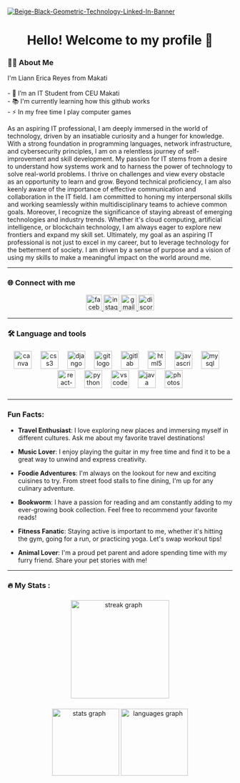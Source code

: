 
###
<a href='https://postimg.cc/4mKfvb2Z' target='_blank'><img src='https://i.postimg.cc/gksxWgvw/Beige-Black-Geometric-Technology-Linked-In-Banner.png' border='0' alt='Beige-Black-Geometric-Technology-Linked-In-Banner'/></a>
<h1 align="center">Hello! Welcome to my profile 👋</h1>
<h3 align="left">👩‍💻  About Me</h3>
<p align="left">I'm Liann Erica Reyes from Makati<br><br>- 🔭 I’m an IT Student from CEU Makati<br>- 📚 I'm currently learning how this github works<br>- ⚡ In my free time I play computer games</p>



As an aspiring IT professional, I am deeply immersed in the world of technology, driven by an insatiable curiosity and a hunger for knowledge. With a strong foundation in programming languages, network infrastructure, and cybersecurity principles, I am on a relentless journey of self-improvement and skill development. My passion for IT stems from a desire to understand how systems work and to harness the power of technology to solve real-world problems. I thrive on challenges and view every obstacle as an opportunity to learn and grow. Beyond technical proficiency, I am also keenly aware of the importance of effective communication and collaboration in the IT field. I am committed to honing my interpersonal skills and working seamlessly within multidisciplinary teams to achieve common goals. Moreover, I recognize the significance of staying abreast of emerging technologies and industry trends. Whether it's cloud computing, artificial intelligence, or blockchain technology, I am always eager to explore new frontiers and expand my skill set. Ultimately, my goal as an aspiring IT professional is not just to excel in my career, but to leverage technology for the betterment of society. I am driven by a sense of purpose and a vision of using my skills to make a meaningful impact on the world around me.




---

<h3 align="left">🌐 Connect with me</h3>
<div align="center">

  
  <a href="https://www.facebook.com/in/liannericareyes/" target="_blank">
     <img src="https://img.shields.io/static/v1?message=Facebook&logo=linkedin&label=&color=1877F2&logoColor=blue&labelColor=&style=for-the-badge" height="35" alt="facebook logo"/>
  </a>

  <a href="https://www.instagram.com/in/liannericaa/" target="_blank">
     <img src="https://img.shields.io/static/v1?message=Instagram&logo=instagram&label=&color=cd486b&logoColor=maroon&labelColor=&style=for-the-badge" height="35" alt="instagram logo"/>
  </a>

   <a href="mailto:liannreyes20@gmail.com?subject=From%20Github&body=Hello%20World!" target="_blank">
     <img src="https://img.shields.io/static/v1?message=Gmail&logo=gmail&label=&color=D14836&logoColor=white&labelColor=&style=for-the-badge"           height="35" alt="gmail logo"  />
  </a>


  <a href="#" target="_blank">
    <img src="https://img.shields.io/static/v1?message=Discord&logo=discord&label=&color=7289DA&logoColor=white&labelColor=&style=for-the-badge"       height="35" alt="discord logo"  />

  </a>
</div>

---

<h3 align="left">🛠 Language and tools</h3>

###

<div align="center">
  <img src="https://cdn.jsdelivr.net/gh/devicons/devicon/icons/canva/canva-original.svg" height="40" alt="canva logo"  />
  <img width="12" />
  <img src="https://cdn.jsdelivr.net/gh/devicons/devicon/icons/css3/css3-original.svg" height="40" alt="css3 logo"  />
  <img width="12" />
  <img src="https://cdn.jsdelivr.net/gh/devicons/devicon/icons/django/django-plain.svg" height="40" alt="django logo"  />
  <img width="12" />
  <img src="https://cdn.jsdelivr.net/gh/devicons/devicon/icons/git/git-original.svg" height="40" alt="git logo"  />
  <img width="12" />
  <img src="https://cdn.jsdelivr.net/gh/devicons/devicon/icons/gitlab/gitlab-original.svg" height="40" alt="gitlab logo"  />
  <img width="12" />
  <img src="https://cdn.jsdelivr.net/gh/devicons/devicon/icons/html5/html5-original.svg" height="40" alt="html5 logo"  />
  <img width="12" />
  <img src="https://cdn.jsdelivr.net/gh/devicons/devicon/icons/javascript/javascript-original.svg" height="40" alt="javascript logo"  />
  <img width="12" />
  <img src="https://cdn.jsdelivr.net/gh/devicons/devicon/icons/mysql/mysql-original.svg" height="40" alt="mysql logo"  />
  <img width="12" />
  <img src="https://cdn.jsdelivr.net/gh/devicons/devicon/icons/react/react-original.svg" height="40" alt="react-logo"  />
  <img width="12" />
  <img src="https://cdn.jsdelivr.net/gh/devicons/devicon/icons/python/python-original.svg" height="40" alt="python logo"  />
  <img width="12" />
  <img src="https://cdn.jsdelivr.net/gh/devicons/devicon/icons/vscode/vscode-original.svg" height="40" alt="vscode logo"  />
  <img width="12" />
  <img src="https://cdn.jsdelivr.net/gh/devicons/devicon/icons/java/java-original.svg" height="40" alt="java logo"  />
  <img width="12" />
  <img src="https://cdn.jsdelivr.net/gh/devicons/devicon/icons/photoshop/photoshop-plain.svg" height="40" alt="photoshop logo"  />
</div>

###
---

<h3 align="left">Fun Facts:</h3>

- **Travel Enthusiast**: I love exploring new places and immersing myself in different cultures. Ask me about my favorite travel destinations!
  
- **Music Lover**: I enjoy playing the guitar in my free time and find it to be a great way to unwind and express creativity.
   
- **Foodie Adventures**: I'm always on the lookout for new and exciting cuisines to try. From street food stalls to fine dining, I'm up for any culinary adventure.
   
- **Bookworm**: I have a passion for reading and am constantly adding to my ever-growing book collection. Feel free to recommend your favorite reads!
   
- **Fitness Fanatic**: Staying active is important to me, whether it's hitting the gym, going for a run, or practicing yoga. Let's swap workout tips!
   
- **Animal Lover**: I'm a proud pet parent and adore spending time with my furry friend. Share your pet stories with me!
---

###

<h3 align="left">🔥   My Stats :</h3>

###

<div align="center">
  <img src="https://streak-stats.demolab.com?user=liannericaa&locale=en&mode=daily&theme=dark&hide_border=false&border_radius=5&order=3" height="220" alt="streak graph"  />
</div>

###

<div align="center">
  <img src="https://github-readme-stats.vercel.app/api?username=liannericaa&hide_title=false&hide_rank=false&show_icons=true&include_all_commits=true&count_private=true&disable_animations=false&theme=dracula&locale=en&hide_border=false&order=1" height="150" alt="stats graph"  />
  <img src="https://github-readme-stats.vercel.app/api/top-langs?username=liannericaa&exclude_repo=2DUnity&locale=en&hide_title=false&layout=compact&card_width=320&langs_count=5&theme=dracula&hide_border=false&order=2" height="150" alt="languages graph" />

</div>

###
